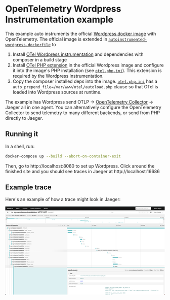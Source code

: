 # OpenTelemetry Wordpress Instrumentation example

This example auto instruments the official [Wordpress docker image](https://hub.docker.com/_/wordpress) with OpenTelemetry. The
official image is extended in
[`autoinstrumented-wordpress.dockerfile`](./autoinstrumented-wordpress.dockerfile) to

1. Install [OTel Wordpress instrumentation](../../../src/Instrumentation/Wordpress/) and
dependencies with composer in a build stage
1. Install [OTel PHP
extension](https://github.com/open-telemetry/opentelemetry-php-instrumentation) in the official
Wordpress image and configure it into the image's PHP installation (see
[`otel.php.ini`](./otel.php.ini)). This extension is required by the Wordpress instrumentation.
1. Copy the composer installed deps into the image. [`otel.php.ini`](./otel.php.ini) has a
`auto_prepend_file=/var/www/otel/autoload.php` clause so that OTel is loaded into Wordpress
sources at runtime.

The example has Wordpress send OTLP -> [OpenTelemetry
Collector](https://opentelemetry.io/docs/collector/) -> Jaeger all in one agent. You can
alternatively configure the OpenTelemetry Collector to send telemetry to many different
backends, or send from PHP directly to Jaeger.

## Running it

In a shell, run:

```sh
docker-compose up --build --abort-on-container-exit
```

Then, go to http://localhost:8080 to set up Wordpress. Click around the finished site and you
should see traces in Jaeger at http://localhost:16686

## Example trace

Here's an example of how a trace might look in Jaeger:

![Trace in Jaeger](./trace.png)
